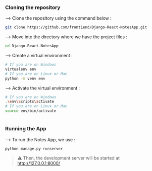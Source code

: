 ### Cloning the repository

--> Clone the repository using the command below :
```bash
git clone https://github.com/front1end/Django-React-NotesApp.git

```

--> Move into the directory where we have the project files : 
```bash
cd Django-React-NotesApp

```

--> Create a virtual environment :
```bash
# If you are on Windows
virtualenv env
# If you are on Linux or Mac
python -m venv env
```

--> Activate the virtual environment :
```bash
# If you are on Windows
.\env\Scripts\activate
# If you are on Linux or Mac
source env/bin/activate
```

#

### Running the App

--> To run the Notes App, we use :
```bash
python manage.py runserver
```

> ⚠ Then, the development server will be started at http://127.0.0.1:8000/

